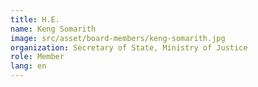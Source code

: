 ```yaml
---
title: H.E.
name: Keng Somarith
image: src/asset/board-members/keng-somarith.jpg
organization: Secretary of State, Ministry of Justice
role: Member
lang: en
---
```


